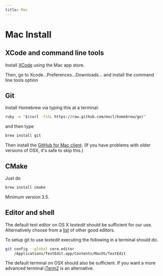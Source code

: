 ```yaml
---
title: Mac
---
```



Mac Install
===========

## XCode and command line tools ##

Install [XCode](https://itunes.apple.com/us/app/xcode/id497799835) using the Mac app store.

Then, go to Xcode...Preferences...Downloads... and install the command line tools option

## Git ##

Install Homebrew via typing this at a terminal:

``` Bash
ruby -e "$(curl -fsSL https://raw.github.com/mxcl/homebrew/go)"
```    

and then type

``` Bash
brew install git
```


Then install the [GitHub for Mac client](http://mac.github.com). (If you have problems with older versions of OSX, it's safe to skip this.)

## CMake

Just do

``` Bash
brew install cmake
```

Minimum version 3.5.

## Editor and shell ##

The default text editor on OS X *textedit* should be sufficient for our use. Alternatively
choose from a [list](http://mac.appstorm.net/roundups/office-roundups/top-10-mac-text-editors/) of other good editors.

To setup git to use *textedit* executing the following in a terminal should do.

``` Bash
git config --global core.editor
	/Applications/TextEdit.app/Contents/MacOS/TextEdit
```

The default terminal on OSX should also be sufficient. If you want a more advanced terminal [iTerm2](http://www.iterm2.com/) is an alternative.
